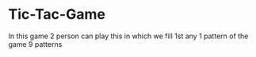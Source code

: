 # Tic-Tac-Game
In this game 2 person can play this in which we fill 1st any 1 pattern of the game 9 patterns
